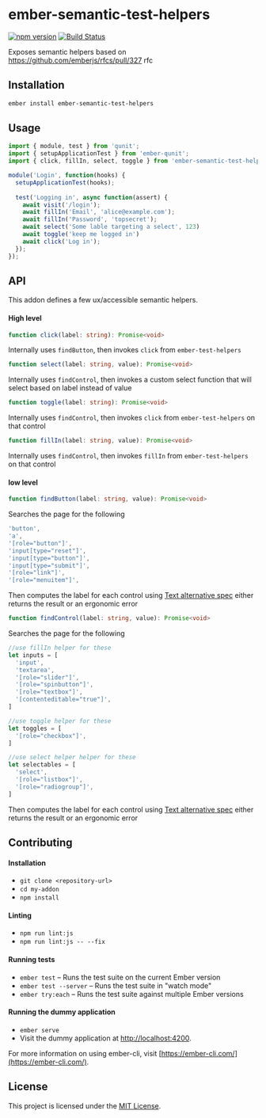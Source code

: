 # ember-semantic-test-helpers

[![npm version](https://badge.fury.io/js/ember-semantic-test-helpers.svg)](https://www.npmjs.com/package/ember-semantic-test-helpers)
[![Build Status](https://travis-ci.org/tradegecko/ember-semantic-test-helpers.svg?branch=master)](https://travis-ci.org/tradegecko/ember-semantic-test-helpers)


Exposes semantic helpers based on https://github.com/emberjs/rfcs/pull/327 rfc

Installation
------------------------------------------------------------------------------
```bash
ember install ember-semantic-test-helpers
```


Usage
------------------------------------------------------------------------------

```js
import { module, test } from 'qunit';
import { setupApplicationTest } from 'ember-qunit';
import { click, fillIn, select, toggle } from 'ember-semantic-test-helpers/test-support';

module('Login', function(hooks) { 
  setupApplicationTest(hooks);
  
  test('Logging in', async function(assert) {
    await visit('/login');
    await fillIn('Email', 'alice@example.com');
    await fillIn('Password', 'topsecret');
    await select('Some lable targeting a select', 123)
    await toggle('keep me logged in')
    await click('Log in');
  });
});
```

API
------------------------------------------------------------------------------

This addon defines a few ux/accessible semantic helpers.

#### High level
```ts
function click(label: string): Promise<void>
```
Internally uses `findButton`, then invokes `click` from `ember-test-helpers`

```ts
function select(label: string, value): Promise<void>
```
Internally uses `findControl`, then invokes a custom select function that will select based on label instead of value

```ts
function toggle(label: string): Promise<void>
```
Internally uses `findControl`, then invokes `click` from `ember-test-helpers` on that control

```ts
function fillIn(label: string, value): Promise<void>
```

Internally uses `findControl`, then invokes `fillIn` from `ember-test-helpers` on that control

#### low level
```ts
function findButton(label: string, value): Promise<void>
```
Searches the page for the following

```js
'button',
'a',
'[role="button"]',
'input[type="reset"]',
'input[type="button"]',
'input[type="submit"]',
'[role="link"]',
'[role="menuitem"]',
```
Then computes the label for each control using [Text alternative spec](https://www.w3.org/TR/accname-1.1/#mapping_additional_nd_te) either returns the result or an ergonomic error

```ts
function findControl(label: string, value): Promise<void>
```

Searches the page for the following
```js
//use fillIn helper for these
let inputs = [
  'input',
  'textarea',
  '[role="slider"]',
  '[role="spinbutton"]',
  '[role="textbox"]',
  '[contenteditable="true"]',
]

//use toggle helper for these
let toggles = [
  '[role="checkbox"]',
]

//use select helper helper for these
let selectables = [
  'select',
  '[role="listbox"]',
  '[role="radiogroup"]',
]
```

Then computes the label for each control using [Text alternative spec](https://www.w3.org/TR/accname-1.1/#mapping_additional_nd_te) either returns the result or an ergonomic error


Contributing
------------------------------------------------------------------------------

#### Installation

* `git clone <repository-url>`
* `cd my-addon`
* `npm install`

#### Linting

* `npm run lint:js`
* `npm run lint:js -- --fix`

#### Running tests

* `ember test` – Runs the test suite on the current Ember version
* `ember test --server` – Runs the test suite in "watch mode"
* `ember try:each` – Runs the test suite against multiple Ember versions

#### Running the dummy application

* `ember serve`
* Visit the dummy application at [http://localhost:4200](http://localhost:4200).

For more information on using ember-cli, visit [https://ember-cli.com/](https://ember-cli.com/).

License
------------------------------------------------------------------------------

This project is licensed under the [MIT License](LICENSE.md).
